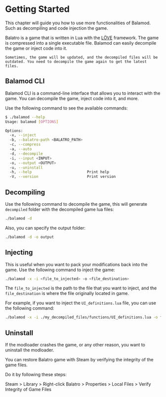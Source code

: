 # Getting Started

This chapter will guide you how to use more functionalities of Balamod. Such as decompiling and code injection the game.

Balatro is a game that is written in Lua with the [LÖVE](https://love2d.org/) framework. The game is compressed into a single executable file. Balamod can easily decompile the game or inject code into it.

~~~admonish note
Sometimes, the game will be updated, and the decompiled files will be outdated. You need to decompile the game again to get the latest files.
~~~

## Balamod CLI

Balamod CLI is a command-line interface that allows you to interact with the game. You can decompile the game, inject code into it, and more.

Use the following command to see the available commands:

```bash
$ ./balamod --help
Usage: balamod [OPTIONS]

Options:
  -x, --inject
  -b, --balatro-path <BALATRO_PATH>
  -c, --compress
  -a, --auto
  -d, --decompile
  -i, --input <INPUT>
  -o, --output <OUTPUT>
  -u, --uninstall
  -h, --help                         Print help
  -V, --version                      Print version
```

## Decompiling

Use the following command to decompile the game, this will generate `decompiled` folder with the decompiled game lua files:

```bash
./balamod -d
```

Also, you can specify the output folder:

```bash
./balamod -d -o output
```

## Injecting

This is useful when you want to pack your modifications back into the game. Use the following command to inject the game:

```bash
./balamod -x -i <file_to_injected> -o <file_destination>
```

The `file_to_injected` is the path to the file that you want to inject, and the `file_destination` is where the file originally located in game.

For example, if you want to inject the `UI_definitions.lua` file, you can use the following command:

```bash
./balamod -x -i ./my_decompiled_files/functions/UI_definitions.lua -o functions/UI_definitions.lua
```

## Uninstall

If the modloader crashes the game, or any other reason, you want to uninstall the modloader. 

You can restore Balatro game with Steam by verifying the integrity of the game files.

Do it by following these steps:

Steam > Library > Right-click Balatro > Properties > Local Files > Verify Integrity of Game Files